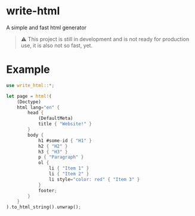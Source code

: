 # write-html
 A simple and fast html generator

> :warning: This project is still in development and is not ready for production use, it is also not so fast, yet.

# Example
```rust
use write_html::*;

let page = html!(
    (Doctype)
    html lang="en" {
        head {
            (DefaultMeta)
            title { "Website!" }
        }
        body {
            h1 #some-id { "H1" }
            h2 { "H2" }
            h3 { "H3" }
            p { "Paragraph" }
            ol {
                li { "Item 1" }
                li { "Item 2" }
                li style="color: red" { "Item 3" }
            }
            footer;
        }
    }
).to_html_string().unwrap();
```